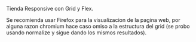 Tienda Responsive con Grid y Flex.

Se recomienda usar Firefox para la visualizacion de la pagina web, por alguna razon chromium  hace caso omiso a la estructura del grid (se probo usando normalize y sigue dando los mismos resultados).
